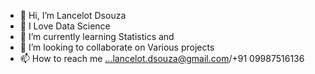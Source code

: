 - 👋 Hi, I’m Lancelot Dsouza
- 👀 I Love Data Science
- 🌱 I’m currently learning Statistics and 
- 💞️ I’m looking to collaborate on Various projects
- 📫 How to reach me ...lancelot.dsouza@gmail.com/+91 09987516136

<!---
lancedsouza/lancedsouza is a ✨ special ✨ repository because its `README.md` (this file) appears on your GitHub profile.
You can click the Preview link to take a look at your changes.
--->
